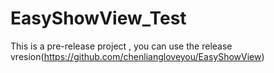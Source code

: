 # EasyShowView_Test
This is a pre-release project , you can use the release vresion(https://github.com/chenliangloveyou/EasyShowView)
